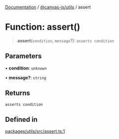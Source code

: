 [Documentation](../../../packages.md) / [@canvas-js/utils](../index.md) / assert

# Function: assert()

> **assert**(`condition`, `message`?): `asserts condition`

## Parameters

• **condition**: `unknown`

• **message?**: `string`

## Returns

`asserts condition`

## Defined in

[packages/utils/src/assert.ts:1](https://github.com/canvasxyz/canvas/blob/62d177fb446565afa753f83091e84331fbd47245/packages/utils/src/assert.ts#L1)
